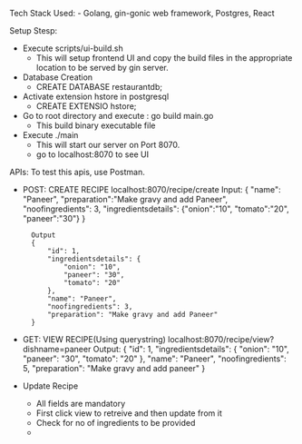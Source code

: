 Tech Stack Used:
    - Golang, gin-gonic web framework, Postgres, React

Setup Stesp:
- Execute scripts/ui-build.sh
    - This will setup frontend UI and copy the build files in the appropriate location to be served by gin server.
- Database Creation
    - CREATE DATABASE restaurantdb;
- Activate extension hstore in postgresql
    - CREATE EXTENSIO hstore;
- Go to root directory and execute : go build main.go
    - This build binary executable file
- Execute ./main
    - This will start our server on Port 8070.
    - go to localhost:8070 to see UI
 

APIs:
To test this apis, use Postman.

- POST: CREATE RECIPE
    localhost:8070/recipe/create
        Input:
        {
            "name": "Paneer",
            "preparation":"Make gravy and add Paneer",
            "noofingredients": 3,
            "ingredientsdetails": {"onion":"10", "tomato":"20", "paneer":"30"}
        }

        Output
        {
            "id": 1,
            "ingredientsdetails": {
                "onion": "10",
                "paneer": "30",
                "tomato": "20"
            },
            "name": "Paneer",
            "noofingredients": 3,
            "preparation": "Make gravy and add Paneer"
        }
        
- GET: VIEW RECIPE(Using querystring)
    localhost:8070/recipe/view?dishname=paneer
        Output:
            {
                "id": 1,
                "ingredientsdetails": {
                    "onion": "10",
                    "paneer": "30",
                    "tomato": "20"
                },
                "name": "Paneer",
                "noofingredients": 5,
                "preparation": "Make gravy and add paneer"
            }
- Update Recipe
    - All fields are mandatory
    - First click view to retreive and then update from it
    - Check for no of ingredients to be provided
    - 

